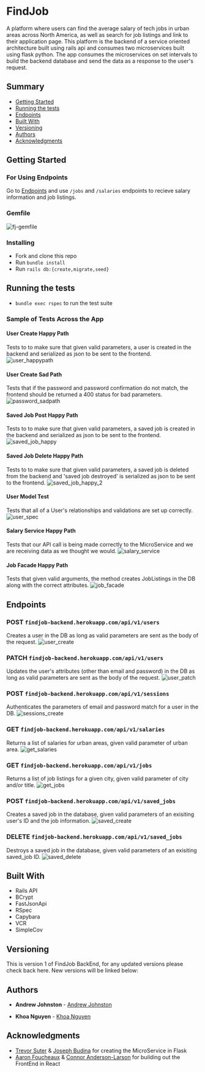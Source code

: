# FindJob

  A platform where users can find the average salary of tech jobs in urban areas across North America, as well as search for job listings and link to their application page. This platform is the backend of a service oriented architecture built using rails api and consumes two microservices built using flask python. The app consumes the microservices on set intervals to build the backend database and send the data as a response to the user's request.  

## Summary

  - [Getting Started](#getting-started)
  - [Running the tests](#running-the-tests)
  - [Endpoints](#endpoints)
  - [Built With](#built-with)
  - [Versioning](#versioning)
  - [Authors](#authors)
  - [Acknowledgments](#acknowledgments)

## Getting Started

### For Using Endpoints

Go to [Endpoints](#endpoints) and use `/jobs` and `/salaries` endpoints to recieve salary information and job listings.

### Gemfile
![fj-gemfile](https://user-images.githubusercontent.com/72912074/119561756-d0a74580-bd62-11eb-97ae-2fecf29ae291.png)

### Installing

- Fork and clone this repo
- Run `bundle install`
- Run `rails db:{create,migrate,seed}`

## Running the tests

- `bundle exec rspec` to run the test suite

### Sample of Tests Across the App

#### User Create Happy Path
Tests to to make sure that given valid parameters, a user is created in the backend and serialized as json to be sent to the frontend.
![user_happypath](https://user-images.githubusercontent.com/72912074/119583439-e11be800-bd83-11eb-9a52-4556784dae57.png)

#### User Create Sad Path
Tests that if the password and password confirmation do not match, the frontend should be returned a 400 status for bad parameters.
![password_sadpath](https://user-images.githubusercontent.com/72912074/119583463-ebd67d00-bd83-11eb-9b7e-0ffd97034b42.png)

#### Saved Job Post Happy Path
Tests to to make sure that given valid parameters, a saved job is created in the backend and serialized as json to be sent to the frontend.
![saved_job_happy](https://user-images.githubusercontent.com/72912074/119583535-0c063c00-bd84-11eb-9c30-7408c29e54ee.png)

#### Saved Job Delete Happy Path
Tests to to make sure that given valid parameters, a saved job is deleted from the backend and 'saved job destroyed' is serialized as json to be sent to the frontend.
![saved_job_happy_2](https://user-images.githubusercontent.com/72912074/119583565-1c1e1b80-bd84-11eb-9890-8a195d95cb42.png)

#### User Model Test
Tests that all of a User's relationships and validations are set up correctly.
![user_spec](https://user-images.githubusercontent.com/72912074/119583582-25a78380-bd84-11eb-986f-f0519710f2f7.png)

#### Salary Service Happy Path
Tests that our API call is being made correctly to the MicroService and we are receiving data as we thought we would.
![salary_service](https://user-images.githubusercontent.com/72912074/119583601-2fc98200-bd84-11eb-931b-bb337ac0b96e.png)

#### Job Facade Happy Path
Tests that given valid arguments, the method creates JobListings in the DB along with the correct attributes.
![job_facade](https://user-images.githubusercontent.com/72912074/119583624-38ba5380-bd84-11eb-89d7-1ab4baceaecb.png)

## Endpoints

### POST `findjob-backend.herokuapp.com/api/v1/users`
Creates a user in the DB as long as valid parameters are sent as the body of the request.
![user_create](https://user-images.githubusercontent.com/72912074/119563835-4d3b2380-bd65-11eb-9851-d81397f5ebff.png)

### PATCH `findjob-backend.herokuapp.com/api/v1/users`
Updates the user's attributes (other than email and password) in the DB as long as valid parameters are sent as the body of the request.
![user_patch](https://user-images.githubusercontent.com/72912074/119563881-57f5b880-bd65-11eb-8f19-f3e63d280dcc.png)

### POST `findjob-backend.herokuapp.com/api/v1/sessions`
Authenticates the parameters of email and password match for a user in the DB.
![sessions_create](https://user-images.githubusercontent.com/72912074/119563890-5b893f80-bd65-11eb-84d3-c46982bab2c6.png)

### GET `findjob-backend.herokuapp.com/api/v1/salaries`
Returns a list of salaries for urban areas, given valid parameter of urban area.
![get_salaries](https://user-images.githubusercontent.com/72912074/119563901-5e843000-bd65-11eb-923f-a061d48fca28.png)

### GET `findjob-backend.herokuapp.com/api/v1/jobs`
Returns a list of job listings for a given city, given valid parameter of city and/or title.
![get_jobs](https://user-images.githubusercontent.com/72912074/119563916-647a1100-bd65-11eb-9bab-7b4bdd93be25.png)

### POST `findjob-backend.herokuapp.com/api/v1/saved_jobs`
Creates a saved job in the database, given valid parameters of an exisiting user's ID and the job information.
![saved_create](https://user-images.githubusercontent.com/72912074/119563929-67750180-bd65-11eb-9599-3219f9185022.png)

### DELETE `findjob-backend.herokuapp.com/api/v1/saved_jobs`
Destroys a saved job in the database, given valid parameters of an exisiting saved_job ID.
![saved_delete](https://user-images.githubusercontent.com/72912074/119563938-69d75b80-bd65-11eb-8a2b-698d22ff9ba3.png)

## Built With

  - Rails API
  - BCrypt
  - FastJsonApi
  - RSpec
  - Capybara
  - VCR
  - SimpleCov

## Versioning

This is version 1 of FindJob BackEnd, for any updated versions please check back here. New versions will be linked below:

## Authors

  - **Andrew Johnston** - 
    [Andrew Johnston](https://github.com/omegaeye)
    
  - **Khoa Nguyen** - 
    [Khoa Nguyen](https://github.com/omegaeye)

## Acknowledgments

  - [Trevor Suter](https://github.com/Trevorsuter) & [Joseph Budina](https://github.com/josephbudina) for creating the MicroService in Flask
  - [Aaron Foucheaux](https://github.com/Afoucheaux) & [Connor Anderson-Larson](https://github.com/ConnorAndersonLarson) for building out the FrontEnd in React
